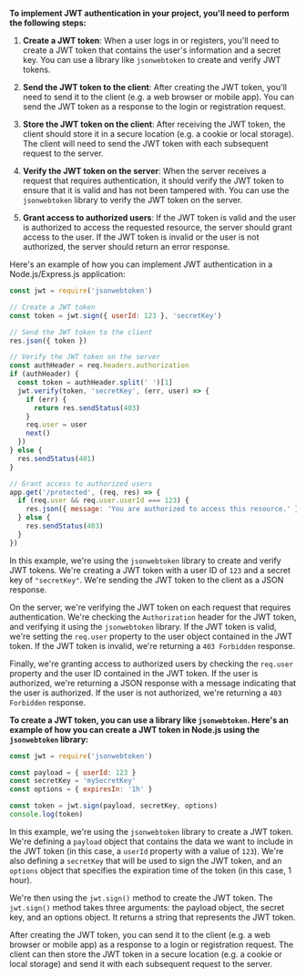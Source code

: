 **To implement JWT authentication in your project, you'll need to perform the following steps:**

1. **Create a JWT token**: When a user logs in or registers, you'll need to create a JWT token that contains the user's information and a secret key. You can use a library like `jsonwebtoken` to create and verify JWT tokens.

2. **Send the JWT token to the client**: After creating the JWT token, you'll need to send it to the client (e.g. a web browser or mobile app). You can send the JWT token as a response to the login or registration request.

3. **Store the JWT token on the client**: After receiving the JWT token, the client should store it in a secure location (e.g. a cookie or local storage). The client will need to send the JWT token with each subsequent request to the server.

4. **Verify the JWT token on the server**: When the server receives a request that requires authentication, it should verify the JWT token to ensure that it is valid and has not been tampered with. You can use the `jsonwebtoken` library to verify the JWT token on the server.

5. **Grant access to authorized users**: If the JWT token is valid and the user is authorized to access the requested resource, the server should grant access to the user. If the JWT token is invalid or the user is not authorized, the server should return an error response.

Here's an example of how you can implement JWT authentication in a Node.js/Express.js application:

```javascript
const jwt = require('jsonwebtoken')

// Create a JWT token
const token = jwt.sign({ userId: 123 }, 'secretKey')

// Send the JWT token to the client
res.json({ token })

// Verify the JWT token on the server
const authHeader = req.headers.authorization
if (authHeader) {
  const token = authHeader.split(' ')[1]
  jwt.verify(token, 'secretKey', (err, user) => {
    if (err) {
      return res.sendStatus(403)
    }
    req.user = user
    next()
  })
} else {
  res.sendStatus(401)
}

// Grant access to authorized users
app.get('/protected', (req, res) => {
  if (req.user && req.user.userId === 123) {
    res.json({ message: 'You are authorized to access this resource.' })
  } else {
    res.sendStatus(403)
  }
})
```

In this example, we're using the `jsonwebtoken` library to create and verify JWT tokens. We're creating a JWT token with a user ID of `123` and a secret key of `"secretKey"`. We're sending the JWT token to the client as a JSON response.

On the server, we're verifying the JWT token on each request that requires authentication. We're checking the `Authorization` header for the JWT token, and verifying it using the `jsonwebtoken` library. If the JWT token is valid, we're setting the `req.user` property to the user object contained in the JWT token. If the JWT token is invalid, we're returning a `403 Forbidden` response.

Finally, we're granting access to authorized users by checking the `req.user` property and the user ID contained in the JWT token. If the user is authorized, we're returning a JSON response with a message indicating that the user is authorized. If the user is not authorized, we're returning a `403 Forbidden` response.

**To create a JWT token, you can use a library like `jsonwebtoken`. Here's an example of how you can create a JWT token in Node.js using the `jsonwebtoken` library:**

```javascript
const jwt = require('jsonwebtoken')

const payload = { userId: 123 }
const secretKey = 'mySecretKey'
const options = { expiresIn: '1h' }

const token = jwt.sign(payload, secretKey, options)
console.log(token)
```

In this example, we're using the `jsonwebtoken` library to create a JWT token. We're defining a `payload` object that contains the data we want to include in the JWT token (in this case, a `userId` property with a value of `123`). We're also defining a `secretKey` that will be used to sign the JWT token, and an `options` object that specifies the expiration time of the token (in this case, 1 hour).

We're then using the `jwt.sign()` method to create the JWT token. The `jwt.sign()` method takes three arguments: the payload object, the secret key, and an options object. It returns a string that represents the JWT token.

After creating the JWT token, you can send it to the client (e.g. a web browser or mobile app) as a response to a login or registration request. The client can then store the JWT token in a secure location (e.g. a cookie or local storage) and send it with each subsequent request to the server.
